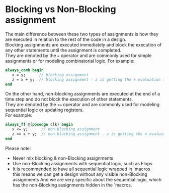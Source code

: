 
# Blocking vs Non-Blocking assignment
The main difference between these two types of assignments is how they are executed in relation to the rest of the code in a design.  
Blocking assignments are executed immediately and block the execution of any other statements until the assignment is completed.  
They are denoted by the `=` operator and are commonly used for simple assignments or for modeling combinatorial logic. For example:
```systemverilog
always_comb begin
   x = y;      // blocking assignment
   z = x + y;  // blocking assignment - z is getting the x evaluation from the previous line
end
```
On the other hand, non-blocking assignments are executed at the end of a time step and do not block the execution of other statements.  
They are denoted by the `<=` operator and are commonly used for modeling sequential logic or updating registers.  
For example:
```systemverilog
always_ff @(posedge clk) begin
   x <= y;      // non-blocking assignment
   z <= x + y;  // non-blocking assignment - z is getting the x evaluation from the **previous clock cycle** and not the previous line.
end
```

Please note:
- Never mix blocking & non-Blocking assignments
- Use non-Blocking assignments with sequential logic, such as Flops
- It is recommended to have all sequential logic wrapped in \`macros   
this means we can get a design without any visible non-Blocking assignments
And we are very specific about the sequential logic, which has the non-Blocking assignments hidden in the `macros.
<br />
<br />

